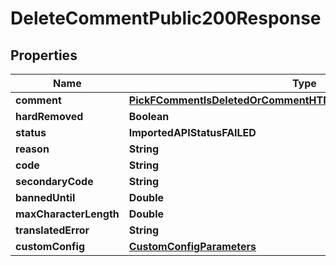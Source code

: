 

# DeleteCommentPublic200Response


## Properties

| Name | Type | Description | Notes |
|------------ | ------------- | ------------- | -------------|
|**comment** | [**PickFCommentIsDeletedOrCommentHTMLOrCommenterNameOrUserId**](PickFCommentIsDeletedOrCommentHTMLOrCommenterNameOrUserId.md) |  |  [optional] |
|**hardRemoved** | **Boolean** |  |  |
|**status** | **ImportedAPIStatusFAILED** |  |  |
|**reason** | **String** |  |  |
|**code** | **String** |  |  |
|**secondaryCode** | **String** |  |  [optional] |
|**bannedUntil** | **Double** |  |  [optional] |
|**maxCharacterLength** | **Double** |  |  [optional] |
|**translatedError** | **String** |  |  [optional] |
|**customConfig** | [**CustomConfigParameters**](CustomConfigParameters.md) |  |  [optional] |



